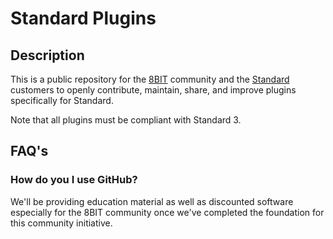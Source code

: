 # Standard Plugins

## Description

This is a public repository for the [8BIT](http://8bit.io) community and the [Standard](http://standardtheme.com) customers to openly contribute, maintain, share, and improve plugins specifically for Standard.

Note that all plugins must be compliant with Standard 3.

## FAQ's

### How do you I use GitHub?

We'll be providing education material as well as discounted software especially for the 8BIT community once we've completed the foundation for this community initiative.